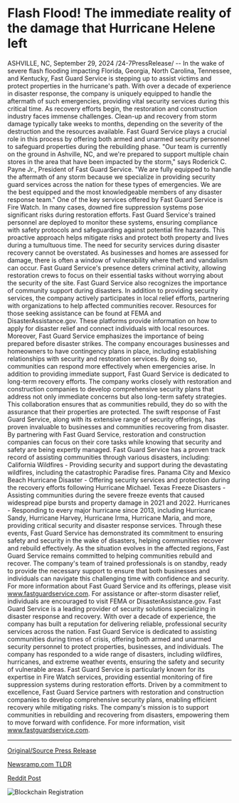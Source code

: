 # Flash Flood! The immediate reality of the damage that Hurricane Helene left

ASHVILLE, NC, September 29, 2024 /24-7PressRelease/ -- In the wake of severe flash flooding impacting Florida, Georgia, North Carolina, Tennessee, and Kentucky, Fast Guard Service is stepping up to assist victims and protect properties in the hurricane's path. With over a decade of experience in disaster response, the company is uniquely equipped to handle the aftermath of such emergencies, providing vital security services during this critical time.  As recovery efforts begin, the restoration and construction industry faces immense challenges. Clean-up and recovery from storm damage typically take weeks to months, depending on the severity of the destruction and the resources available. Fast Guard Service plays a crucial role in this process by offering both armed and unarmed security personnel to safeguard properties during the rebuilding phase.  "Our team is currently on the ground in Ashville, NC, and we're prepared to support multiple chain stores in the area that have been impacted by the storm," says Roderick C. Payne Jr., President of Fast Guard Service. "We are fully equipped to handle the aftermath of any storm because we specialize in providing security guard services across the nation for these types of emergencies. We are the best equipped and the most knowledgeable members of any disaster response team."  One of the key services offered by Fast Guard Service is Fire Watch. In many cases, downed fire suppression systems pose significant risks during restoration efforts. Fast Guard Service's trained personnel are deployed to monitor these systems, ensuring compliance with safety protocols and safeguarding against potential fire hazards. This proactive approach helps mitigate risks and protect both property and lives during a tumultuous time.  The need for security services during disaster recovery cannot be overstated. As businesses and homes are assessed for damage, there is often a window of vulnerability where theft and vandalism can occur. Fast Guard Service's presence deters criminal activity, allowing restoration crews to focus on their essential tasks without worrying about the security of the site.  Fast Guard Service also recognizes the importance of community support during disasters. In addition to providing security services, the company actively participates in local relief efforts, partnering with organizations to help affected communities recover. Resources for those seeking assistance can be found at FEMA and DisasterAssistance.gov. These platforms provide information on how to apply for disaster relief and connect individuals with local resources.  Moreover, Fast Guard Service emphasizes the importance of being prepared before disaster strikes. The company encourages businesses and homeowners to have contingency plans in place, including establishing relationships with security and restoration services. By doing so, communities can respond more effectively when emergencies arise.  In addition to providing immediate support, Fast Guard Service is dedicated to long-term recovery efforts. The company works closely with restoration and construction companies to develop comprehensive security plans that address not only immediate concerns but also long-term safety strategies. This collaboration ensures that as communities rebuild, they do so with the assurance that their properties are protected.  The swift response of Fast Guard Service, along with its extensive range of security offerings, has proven invaluable to businesses and communities recovering from disaster. By partnering with Fast Guard Service, restoration and construction companies can focus on their core tasks while knowing that security and safety are being expertly managed.  Fast Guard Service has a proven track record of assisting communities through various disasters, including:  California Wildfires - Providing security and support during the devastating wildfires, including the catastrophic Paradise fires. Panama City and Mexico Beach Hurricane Disaster - Offering security services and protection during the recovery efforts following Hurricane Michael. Texas Freeze Disasters - Assisting communities during the severe freeze events that caused widespread pipe bursts and property damage in 2021 and 2022. Hurricanes - Responding to every major hurricane since 2013, including Hurricane Sandy, Hurricane Harvey, Hurricane Irma, Hurricane Maria, and more, providing critical security and disaster response services.  Through these events, Fast Guard Service has demonstrated its commitment to ensuring safety and security in the wake of disasters, helping communities recover and rebuild effectively.  As the situation evolves in the affected regions, Fast Guard Service remains committed to helping communities rebuild and recover. The company's team of trained professionals is on standby, ready to provide the necessary support to ensure that both businesses and individuals can navigate this challenging time with confidence and security.  For more information about Fast Guard Service and its offerings, please visit www.fastguardservice.com. For assistance or after-storm disaster relief, individuals are encouraged to visit FEMA or DisasterAssistance.gov.  Fast Guard Service is a leading provider of security solutions specializing in disaster response and recovery. With over a decade of experience, the company has built a reputation for delivering reliable, professional security services across the nation. Fast Guard Service is dedicated to assisting communities during times of crisis, offering both armed and unarmed security personnel to protect properties, businesses, and individuals.  The company has responded to a wide range of disasters, including wildfires, hurricanes, and extreme weather events, ensuring the safety and security of vulnerable areas. Fast Guard Service is particularly known for its expertise in Fire Watch services, providing essential monitoring of fire suppression systems during restoration efforts.  Driven by a commitment to excellence, Fast Guard Service partners with restoration and construction companies to develop comprehensive security plans, enabling efficient recovery while mitigating risks. The company's mission is to support communities in rebuilding and recovering from disasters, empowering them to move forward with confidence. For more information, visit www.fastguardservice.com. 

---

[Original/Source Press Release](https://www.24-7pressrelease.com/press-release/514793/flash-flood-the-immediate-reality-of-the-damage-that-hurricane-helene-left)
                    

[Newsramp.com TLDR](https://newsramp.com/curated-news/fast-guard-service-steps-up-to-assist-victims-of-severe-flash-flooding/1f932434e2ddcc1ad23ac76216c626f6) 

 



[Reddit Post](https://www.reddit.com/r/Energy_Climate_News/comments/1frypyw/fast_guard_service_steps_up_to_assist_victims_of/) 



![Blockchain Registration](https://cdn.newsramp.app/24-7PressRelease/qrcode/249/29/harpwUI8.webp)